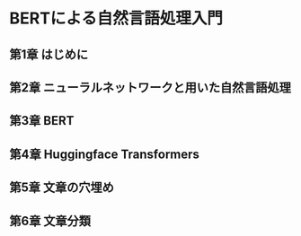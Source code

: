 # BERTによる自然言語処理入門
## 第1章 はじめに
## 第2章 ニューラルネットワークと用いた自然言語処理
## 第3章 BERT
## 第4章 Huggingface Transformers
## 第5章 文章の穴埋め
## 第6章 文章分類

